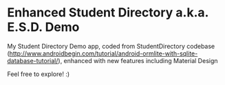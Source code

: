 # Enhanced Student Directory a.k.a. E.S.D. Demo
My Student Directory Demo app, coded from StudentDirectory codebase (http://www.androidbegin.com/tutorial/android-ormlite-with-sqlite-database-tutorial/), enhanced with new features including Material Design

Feel free to explore! :)
